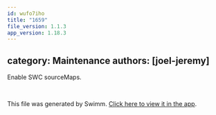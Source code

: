 ```yaml
---
id: wufo7iho
title: "1659"
file_version: 1.1.3
app_version: 1.18.3
---
```


## category: Maintenance authors: \[joel-jeremy\]

Enable SWC sourceMaps.

<br/>

This file was generated by Swimm. [Click here to view it in the app](https://app.swimm.io/repos/Z2l0aHViJTNBJTNBYWN0dWFsJTNBJTNBc2FuanBhcmVlaw==/docs/wufo7iho).
